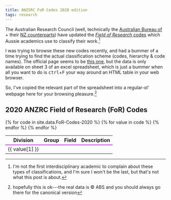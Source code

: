 ```yaml
---
title: ANZSRC FoR Codes 2020 edition
tags: research
---
```


The Australian Research Council (well, technically the [Australian Bureau
of](https://www.abs.gov.au) + their [NZ
counterparts](https://www.stats.govt.nz)) have updated the [_Field of Research_
codes](https://www.arc.gov.au/grants/grant-application/classification-codes-rfcd-seo-and-anzsic-codes)
which Aussie academics use to classify their work.[^interdisciplinary-complaint]

[^interdisciplinary-complaint]:
    I'm not the first interdisciplinary academic to complain about these types
    of classifications, and I'm sure I won't be the last, but that's not what
    this post is about.

I was trying to browse these new codes recently, and had a bummer of a time
trying to find the actual classification scheme (codes, hierarchy & code names).
The official page seems to be [this
one](https://www.abs.gov.au/AUSSTATS/abs@.nsf/Lookup/1297.0Main+Features12020?OpenDocument),
but the data is only available on sheet 3 of an excel spreadsheet, which is just
a bummer when all you want to do is <kbd>ctrl</kbd>+<kbd>F</kbd> your way around
an HTML table in your web browser.

So, I've copied the relevant part of the spreadsheet into a regular-ol' webpage
here for your browsing pleasure.[^hosting]

[^hosting]:
    hopefully this is ok---the real data is © ABS and you should always go there
    for the canonical version

## 2020 ANZRC Field of Research (FoR) Codes

<table id="FoR-Codes-2020">
  <thead>
    <tr><th>Division</th><th>Group</th><th>Field</th><th>Description</th></tr>
  </thead>
  <tbody>
  {% for code in site.data.FoR-Codes-2020 %}
    <tr
    {% if code.Division != nil %}
    style="border-top: 2px solid #be2edd;"
    {% elsif code.Group != nil %}
    style="border-top: 1px solid #be2edd;"
    {% endif %}
    >
    {% for value in code %}
      <td>{{ value[1] }}</td>
    {% endfor %}
    </tr>
  {% endfor %}
  </tbody>
</table>
